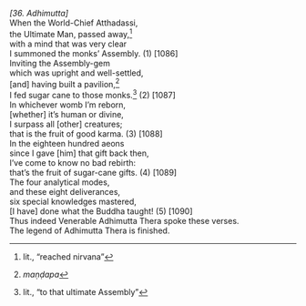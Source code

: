 *\[36. Adhimutta\]*  
When the World-Chief Atthadassi,  
the Ultimate Man, passed away,[^1]  
with a mind that was very clear  
I summoned the monks’ Assembly. (1) \[1086\]  
Inviting the Assembly-gem  
which was upright and well-settled,  
\[and\] having built a pavilion,[^2]  
I fed sugar cane to those monks.[^3] (2) \[1087\]  
In whichever womb I’m reborn,  
\[whether\] it’s human or divine,  
I surpass all \[other\] creatures;  
that is the fruit of good karma. (3) \[1088\]  
In the eighteen hundred aeons  
since I gave \[him\] that gift back then,  
I’ve come to know no bad rebirth:  
that’s the fruit of sugar-cane gifts. (4) \[1089\]  
The four analytical modes,  
and these eight deliverances,  
six special knowledges mastered,  
\[I have\] done what the Buddha taught! (5) \[1090\]  
Thus indeed Venerable Adhimutta Thera spoke these verses.  
The legend of Adhimutta Thera is finished.  
[^1]: lit., “reached nirvana”  
[^2]: *maṇḍapa*  
[^3]: lit., “to that ultimate Assembly”
